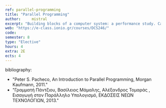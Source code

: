 ```yaml
---
ref: parallel-programming
title: "Parallel Programming"
author: 	mistral
excerpt: "Building blocks of a computer system: a performance study. Cache memories and memory hierarchies performance. Pipelining and other techniques of instruction level parallelism. Parallel Programming with vector SSE Instructions. Thread level parallelism. Introduction to Posix Threads and OpenMP programming. The GPU computing model. CUDA/OpenCL programming."
web: "https://e-class.ionio.gr/courses/DCS246/"
code: 
semester: 8
type: "Elective"
hours: 4
extra: 2E
ects: 4
---
```



bibliography: 
  - "Peter S. Pacheco, An Introduction to Parallel Programming, Morgan Kaufmann, 2011."
  - "Γραμματή Πάντζιου, Βασίλειος Μάμαλης, Αλέξανδρος Τομαράς , Εισαγωγή στον Παράλληλο Υπολογισμό, ΕΚΔΟΣΕΙΣ ΝΕΩΝ ΤΕΧΝΟΛΟΓΙΩΝ, 2013."
  

